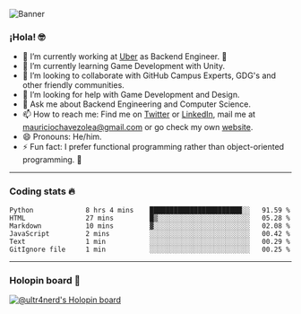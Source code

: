 ![Banner](banner.gif)

### ¡Hola! 🤓

- 🔭 I’m currently working at [Uber](https://uber.com) as Backend Engineer. 🚗
- 🌱 I’m currently learning Game Development with Unity.
- 👯 I’m looking to collaborate with GitHub Campus Experts, GDG's and other friendly communities.
- 🤔 I’m looking for help with Game Development and Design.
- 💬 Ask me about Backend Engineering and Computer Science.
- 📫 How to reach me: Find me on [Twitter](https://twitter.com/ultr4nerd) or [LinkedIn](https://www.linkedin.com/in/ultr4nerd), mail me at [mauriciochavezolea@gmail.com](mailto:mauriciochavezolea@gmail.com) or go check my own [website](https://mauriciochavez.dev).
- 😄 Pronouns: He/him. 
- ⚡ Fun fact: I prefer functional programming rather than object-oriented programming. 🤭
---

### Coding stats 🔥

<!--START_SECTION:waka-->

```text
Python             8 hrs 4 mins    ███████████████████████░░   91.59 %
HTML               27 mins         █▒░░░░░░░░░░░░░░░░░░░░░░░   05.28 %
Markdown           10 mins         ▓░░░░░░░░░░░░░░░░░░░░░░░░   02.08 %
JavaScript         2 mins          ░░░░░░░░░░░░░░░░░░░░░░░░░   00.42 %
Text               1 min           ░░░░░░░░░░░░░░░░░░░░░░░░░   00.29 %
GitIgnore file     1 min           ░░░░░░░░░░░░░░░░░░░░░░░░░   00.25 %
```

<!--END_SECTION:waka-->

---

### Holopin board 🦖

[![@ultr4nerd's Holopin board](https://holopin.me/ultr4nerd)](https://holopin.io/@ultr4nerd)
